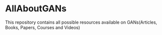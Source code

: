 # AllAboutGANs
This repository contains all possible resources available on GANs(Articles, Books, Papers, Courses and Videos)
